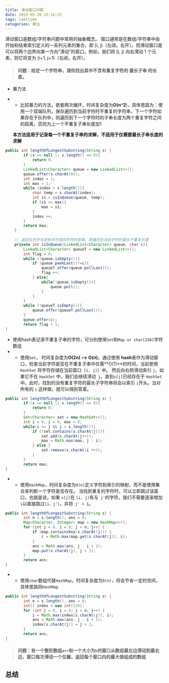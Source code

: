 ```yaml
---
title: 滑动窗口问题
date: 2019-05-20 15:16:23
tags: LeetCode
categories: 算法
---
```


<!-- more -->

滑动窗口是数组/字符串问题中常用的抽象概念。 窗口通常是在数组/字符串中由开始和结束索引定义的一系列元素的集合，即 [i, j)（左闭，右开）。而滑动窗口是可以将两个边界向某一方向“滑动”的窗口。例如，我们将 [i, j) 向右滑动 1 个元素，则它将变为 [i+1, j+1)（左闭，右开）。



> #### **问题**：给定一个字符串，请你找出其中不含有重复字符的 **最长子串** 的长度。

- 暴力法

- - 比较暴力的方法，嵌套两次循环，时间复杂度为**O(n^2**)，具体思路为：使用一个双端队列，保存遍历到当前字符时不重复的字符串，下一个字符如果存在于队列中，则遍历到下一个字符时的子串长度为两个重复字符之间的距离，否则为上一个不重复子串长度加1

  **本方法适用于记录每一个不重复子串的求解，不适用于仅需要最长子串长度的求解**

```java
public int lengthOfLongestSubstring(String s) {
        if (s == null || s.length() == 0){
            return 0;
        }
        LinkedList<Character> queue = new LinkedList<>();
        queue.offer(s.charAt(0));
        int index = 1;
        int max = 1;
        while (index < s.length()){
            char temp = s.charAt(index);
            int s1 = isInQueue(queue, temp);
            if (s1 >= max){
                max = s1;
            }
            index ++;
        }
        return max;
    }
    
    // 返回队列中与目标字符相同字符的距离，即遍历到当前字符时最长不重复长度
    private int isInQueue(LinkedList<Character> queue, char c){
        LinkedList<Character> queueT = new LinkedList<>();
        int flag = 0;
        while (!queue.isEmpty()){
            if (queue.peekLast()!=c){
                queueT.offer(queue.pollLast());
                flag ++;
            } else{
                while(!queue.isEmpty()){
                    queue.poll();
                }
            }
        }
        while (!queueT.isEmpty()){
            queue.offer(queueT.pollLast());
        }
        queue.offer(c);
        return flag + 1;
}
```

- 使用hash表记录不重复子串的字符，可分别使用`Set`和`Map or char[256]`字符数组
- - 使用`Set`， 时间复杂度为**O(2n) —> O(n)**，通过使用 **hash**表作为滑动窗口，检查当前字符是否在不重复子串中仅需**O(1)**的时间，当前使用 `HashSet` 将字符存储在当前窗口` [i, j)`）中。 然后向右侧滑动索引 `j`，如果它不在 `HashSet` 中，我们会继续滑动` j`。直到` s[j] `已经存在于 `HashSet` 中。此时，找到的没有重复字符的最长子字符串将会以索引 `i`开头。当对所有的 `i` 这样做，就可以得到答案。

```java
public int lengthOfLongestSubstring(String s) {
        if (s == null || s.length() == 0){
            return 0;
        }
        Set<Character> set = new HashSet<>();
        int i = 0, j = 0, max = 0;
        while(i <= j && j < s.length()){
            if (!set.contains(s.charAt(j))){
                set.add(s.charAt(j++));
                max = Math.max(max, j - i);
            } else {
                set.remove(s.charAt(i ++));
            }
        }
        return max;
}
```

- - 使用`HashMap`，时间复杂度为`O(n)`定义字符到索引的映射，而不是使用集合来判断一个字符是否存在。 当找到重复的字符时，可以立即跳过该窗口，也就是说，如果 `s[j]`在 `[i, j)`有与` j'`的字符，我们不需要逐渐增加` i`以直接跳过` [i，j'] `，并将` j' + 1`。

```java
public int lengthOfLongestSubstring(String s) {
        int n = s.length(), ans = 0;
        Map<Character, Integer> map = new HashMap<>();
        for (int j = 0, i = 0; j < n; j++) {
            if (map.containsKey(s.charAt(j))) {
                i = Math.max(map.get(s.charAt(j)), i);
            }
            ans = Math.max(ans, j - i + 1);
            map.put(s.charAt(j), j + 1);
        }
        return ans;
}
```

- - 使用`char`数组代替`HashMap`，时间复杂度为`O(n)`，将会节省一定的空间，具体思路同`HashMap`

```java
public int lengthOfLongestSubstring(String s) {
        int n = s.length(), ans = 0;
        int[] index = new int[128]; 
        for (int j = 0, i = 0; j < n; j++) {
            i = Math.max(index[s.charAt(j)], i);
            ans = Math.max(ans, j - i + 1);
            index[s.charAt(j)] = j + 1;
        }
        return ans;
}
```

> #### 问题：有一个整形数组`arr`和一个大小为`k`的窗口从数组最左边滑动到最右边，窗口每次滑动一个位置，返回每个窗口内的最大值组成的数组



## 总结

> 